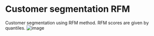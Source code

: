 # Customer segmentation RFM
Customer segmentation using RFM method.
RFM scores are given by quantiles.
![image](https://user-images.githubusercontent.com/56554158/186582581-4d176da6-2920-4df0-b97d-8175ddc2650f.png)
